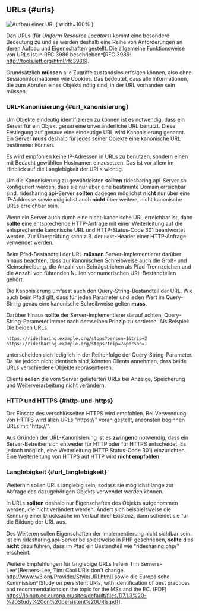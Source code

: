 ## URLs {#urls}

![Aufbau einer URL](build/src/images/url.png){ width=100% }

Den URLs (für _Uniform Resource Locators_) kommt eine besondere Bedeutung zu
und es werden deshalb eine Reihe von Anforderungen an deren Aufbau und
Eigenschaften gestellt. Die allgemeine Funktionsweise von URLs ist in RFC 3986
beschrieben^[RFC 3986: <http://tools.ietf.org/html/rfc3986>].

Grundsätzlich **müssen** alle Zugriffe zustandslos erfolgen können, also ohne
Sessioninformationen wie Cookies. Das bedeutet, dass alle Informationen,
die zum Abrufen eines Objekts nötig sind, in der URL vorhanden sein müssen.

### URL-Kanonisierung {#url_kanonisierung}

Um Objekte eindeutig identifizieren zu können ist es notwendig, dass ein Server
für ein Objekt genau eine unveränderliche URL benutzt. Diese Festlegung auf
genaue eine eindeutige URL wird Kanonisierung genannt. Ein Server **muss**
deshalb für jedes seiner Objekte eine kanonische URL bestimmen können.

Es wird empfohlen keine IP-Adressen in URLs zu benutzen, sondern einen
mit Bedacht gewählten Hostnamen einzusetzen. Das ist vor allem im Hinblick
auf die Langlebigkeit der URLs wichtig.

Um die Kanonisierung zu gewährleisten **sollten** ridesharing.api-Server so konfiguriert
werden, dass sie nur über eine bestimmte Domain erreichbar sind. ridesharing.api-Server
 **sollten** dagegen möglichst **nicht** nur über eine IP-Addresse sowie möglichst auch **nicht** über weitere, nicht kanonische URLs erreichbar sein.

Wenn ein Server auch durch eine nicht-kanonische URL erreichbar ist, dann
**sollte** eine entsprechende HTTP-Anfrage mit einer Weiterleitung auf die
entsprechende kanonische URL und HTTP-Status-Code 301 beantwortet werden.
Zur Überprüfung kann z.B. der `Host`-Header einer HTTP-Anfrage verwendet werden.

Beim Pfad-Bestandteil der URL **müssen** Server-Implementierer darüber hinaus
beachten, dass zur kanonischen Schreibweise auch die Groß- und Kleinschreibung, die Anzahl von Schrägstrichen als Pfad-Trennzeichen und die Anzahl von führenden Nullen vor numerischen URL-Bestandteilen gehört.

Die Kanonisierung umfasst auch den Query-String-Bestandteil der URL. Wie auch
beim Pfad gilt, dass für jeden Parameter und jeden Wert im Query-String genau
eine kanonische Schreibweise gelten **muss**.

Darüber hinaus **sollte** der Server-Implementierer darauf achten, Query-String-Parameter
immer nach demselben Prinzip zu sortieren. Als Beispiel: Die beiden URLs

    https://ridesharing.example.org/stops?person=1&trip=2
    https://ridesharing.example.org/stops?trip=2&person=1

unterscheiden sich lediglich in der Reihenfolge der Query-String-Parameter. Da
sie jedoch nicht identisch sind, könnten Clients annehmen, dass beide URLs
verschiedene Objekte repräsentieren.

Clients **sollen** die vom Server gelieferten URLs bei Anzeige, Speicherung
und Weiterverarbeitung nicht verändern.

### HTTP und HTTPS {#http-und-https}

Der Einsatz des verschlüsselten HTTPS wird empfohlen. Bei Verwendung von HTTPS
wird allen URLs "https://" voran gestellt, ansonsten beginnen URLs mit
"http://".

Aus Gründen der URL-Kanonisierung ist es **zwingend** notwendig, dass ein
Server-Betreiber sich entweder für HTTP oder für HTTPS entscheidet.
Es jedoch möglich, eine Weiterleitung (HTTP Status-Code 301)
einzurichten. Eine Weiterleitung von HTTPS auf HTTP wird **nicht  empfohlen**.

### Langlebigkeit {#url_langlebigkeit}

Weiterhin sollen URLs langlebig sein, sodass sie möglichst lange zur Abfrage des
dazugehörigen Objekts verwendet werden können.

In URLs **sollten** deshalb nur Eigenschaften des Objekts aufgenommen werden,
die nicht verändert werden. Ändert sich beispielsweise die Kennung einer
Drucksache im Verlauf ihrer Existenz, dann scheidet sie für die Bildung
der URL aus.

Des Weiteren sollen Eigenschaften der Implementierung nicht sichtbar sein.
Ist ein ridesharing.api-Server beispielsweise in PHP geschrieben, **sollte** dies
**nicht** dazu führen, dass im Pfad ein Bestandteil wie "ridesharing.php/" erscheint.

Weitere Empfehlungen für langlebige URLs liefern Tim Berners-Lee^[Berners-Lee, Tim: Cool URIs don't change. <http://www.w3.org/Provider/Style/URI.html>] sowie die Europäische Kommission^[Study on persistent URIs, with identification of
best practices and recommendations on the topic for the MSs and the EC. (PDF) <https://joinup.ec.europa.eu/sites/default/files/D7.1.3%20-%20Study%20on%20persistent%20URIs.pdf>].
